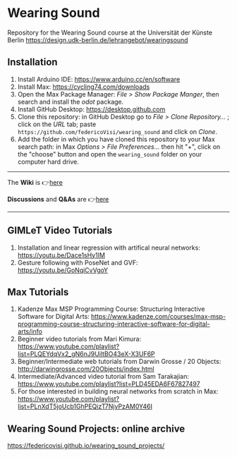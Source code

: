 # Wearing Sound
Repository for the Wearing Sound course at the Universität der Künste Berlin
https://design.udk-berlin.de/lehrangebot/wearingsound

## Installation
1. Install Arduino IDE: https://www.arduino.cc/en/software 
2. Install Max: https://cycling74.com/downloads
3. Open the Max Package Manager: *File > Show Package Manger*, then search and install the *odot* package.
4. Install GitHub Desktop: https://desktop.github.com
5. Clone this repository: in GitHub Desktop go to *File > Clone Repository…* ; click on the *URL* tab; paste `https://github.com/federicoVisi/wearing_sound` and click on *Clone*.
6. Add the folder in which you have cloned this repository to your Max search path: in Max *Options > File Preferences...* then hit "+", click on the "choose" button and open the `wearing_sound` folder on your computer hard drive.

---

The **Wiki** is 👉[here](https://github.com/federicoVisi/wearing_sound/wiki)

**Discussions** and **Q&As** are 👉[here](https://github.com/federicoVisi/wearing_sound/discussions)

---
## GIMLeT Video Tutorials
1. Installation and linear regression with artifical neural networks: https://youtu.be/Dace1sHy1IM
2. Gesture following with PoseNet and GVF: https://youtu.be/GoNqiCvVgoY

## Max Tutorials
1. Kadenze Max MSP Programming Course: Structuring Interactive Software for Digital Arts: https://www.kadenze.com/courses/max-msp-programming-course-structuring-interactive-software-for-digital-arts/info
2. Beginner video tutorials from Mari Kimura: https://www.youtube.com/playlist?list=PLQEYdqVx2_gN6nJ9UiltBO43eX-X3UF6P
3. Beginner/Intermediate web tutorials from Darwin Grosse / 20 Objects: http://darwingrosse.com/20Objects/index.html
4. Intermediate/Advanced video tutorial from Sam Tarakajian: https://www.youtube.com/playlist?list=PLD45EDA6F67827497
5. For those interested in building neural networks from scratch in Max: https://www.youtube.com/playlist?list=PLnXdT5joUcb1GhPEQizT7NjyPzAM0Y46I

## Wearing Sound Projects: online archive
https://federicovisi.github.io/wearing_sound_projects/
